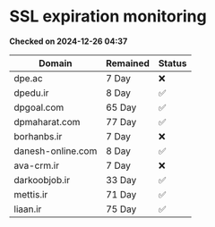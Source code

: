 # SSL expiration monitoring

**Checked on 2024-12-26 04:37**

| Domain | Remained | Status       |
|--------|----------|--------------|
| dpe.ac     | 7 Day   | ❌ |
| dpedu.ir     | 8 Day   | ✅ |
| dpgoal.com     | 65 Day   | ✅ |
| dpmaharat.com     | 77 Day   | ✅ |
| borhanbs.ir     | 7 Day   | ❌ |
| danesh-online.com     | 8 Day   | ✅ |
| ava-crm.ir     | 7 Day   | ❌ |
| darkoobjob.ir     | 33 Day   | ✅ |
| mettis.ir     | 71 Day   | ✅ |
| liaan.ir     | 75 Day   | ✅ |
